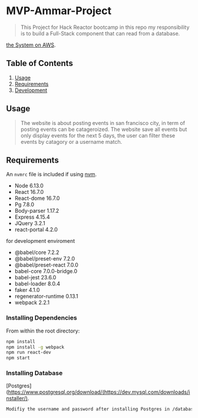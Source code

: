 # MVP-Ammar-Project

> This Project for Hack Reactor bootcamp
> in this repo my responsibility is to build a Full-Stack component that can read
> from a database.

[the System on AWS](http://ec2-52-53-215-33.us-west-1.compute.amazonaws.com/).

## Table of Contents

1. [Usage](#Usage)
1. [Requirements](#requirements)
1. [Development](#development)

## Usage

> The website is about posting events in san francisco city, in term of posting events can be catageroized.
> The website save all events but only display events for the next 5 days, the user can filter these events
> by catagory or a username match.

## Requirements

An `nvmrc` file is included if using [nvm](https://github.com/creationix/nvm).

- Node 6.13.0
- React 16.7.0
- React-dome 16.7.0
- Pg 7.8.0
- Body-parser 1.17.2
- Express 4.15.4
- JQuery 3.2.1
- react-portal 4.2.0

for development enviroment 
- @babel/core 7.2.2
- @babel/preset-env 7.2.0
- @babel/preset-react 7.0.0
- babel-core 7.0.0-bridge.0
- babel-jest 23.6.0
- babel-loader 8.0.4
- faker 4.1.0
- regenerator-runtime 0.13.1
- webpack 2.2.1

### Installing Dependencies

From within the root directory:

```sh
npm install
npm install -g webpack
npm run react-dev
npm start
```

### Installing Database
[Postgres](https://www.postgresql.org/download/(https://dev.mysql.com/downloads/installer/).
```sh
Modifiy the username and password after installing Postgres in /database/config.js file if needed.
```
